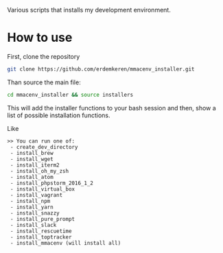Various scripts that installs my development environment.

# How to use

First, clone the repository

```bash
git clone https://github.com/erdemkeren/mmacenv_installer.git
```

Than source the main file:

```bash
cd mmacenv_installer && source installers
```

This will add the installer functions to your bash session and then,
show a list of possible installation functions.

Like

```
>> You can run one of:
 - create_dev_directory
 - install_brew
 - install_wget
 - install_iterm2
 - install_oh_my_zsh
 - install_atom
 - install_phpstorm_2016_1_2
 - install_virtual_box
 - install_vagrant
 - install_npm
 - install_yarn
 - install_snazzy
 - install_pure_prompt
 - install_slack
 - install_rescuetime
 - install_toptracker
 - install_mmacenv (will install all)
```
